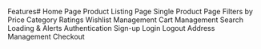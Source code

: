 Features#
Home Page
Product Listing Page
Single Product Page
Filters by
Price
Category
Ratings
Wishlist Management
Cart Management
Search
Loading & Alerts
Authentication
Sign-up
Login
Logout
Address Management
Checkout